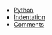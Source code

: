 
- [Python](https://github.com/Hemakokku/Python_for_Beginners/blob/main/1_python_hello_world.ipynb)
- [Indentation](https://github.com/Hemakokku/Python_for_Beginners/blob/main/2_python_indentation.ipynb)
- [Comments](https://github.com/Hemakokku/Python_for_Beginners/blob/main/3_python_comments.ipynb)
